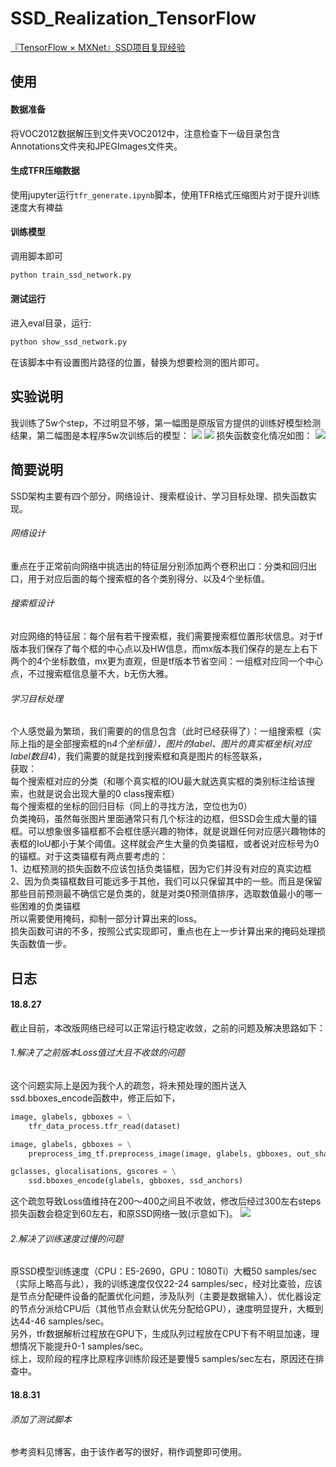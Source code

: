 # SSD_Realization_TensorFlow
[『TensorFlow × MXNet』SSD项目复现经验](https://www.cnblogs.com/hellcat/p/9540591.html)<br>
## 使用
#### 数据准备
将VOC2012数据解压到文件夹VOC2012中，注意检查下一级目录包含Annotations文件夹和JPEGImages文件夹。
#### 生成TFR压缩数据
使用jupyter运行`tfr_generate.ipynb`脚本，使用TFR格式压缩图片对于提升训练速度大有裨益
#### 训练模型
调用脚本即可
```bash
python train_ssd_network.py
```
#### 测试运行
进入eval目录，运行:
```bash
python show_ssd_network.py
```
在该脚本中有设置图片路径的位置，替换为想要检测的图片即可。
## 实验说明
我训练了5w个step，不过明显不够，第一幅图是原版官方提供的训练好模型检测结果，第二幅图是本程序5w次训练后的模型：
![](https://images2018.cnblogs.com/blog/1161096/201808/1161096-20180831204058814-441316459.png)
![](https://images2018.cnblogs.com/blog/1161096/201808/1161096-20180831204104518-320247759.png)
损失函数变化情况如图：
![](https://images2018.cnblogs.com/blog/1161096/201808/1161096-20180831203908478-264691720.png)
## 简要说明
SSD架构主要有四个部分，网络设计、搜索框设计、学习目标处理、损失函数实现。<br>
###### 网络设计
重点在于正常前向网络中挑选出的特征层分别添加两个卷积出口：分类和回归出口，用于对应后面的每个搜索框的各个类别得分、以及4个坐标值。<br>
###### 搜索框设计
对应网络的特征层：每个层有若干搜索框，我们需要搜索框位置形状信息。对于tf版本我们保存了每个框的中心点以及HW信息，而mx版本我们保存的是左上右下两个的4个坐标数值，mx更为直观，但是tf版本节省空间：一组框对应同一个中心点，不过搜索框信息量不大，b无伤大雅。<br>
###### 学习目标处理
个人感觉最为繁琐，我们需要的的信息包含（此时已经获得了）：一组搜索框（实际上指的是全部搜索框的n*4个坐标值），图片的label、图片的真实框坐标(对应label数目*4)，我们需要的就是找到搜索框和真是图片的标签联系，<br>
获取：<br>
每个搜索框对应的分类（和哪个真实框的IOU最大就选真实框的类别标注给该搜索，也就是说会出现大量的0 class搜索框）<br>
每个搜索框的坐标的回归目标（同上的寻找方法，空位也为0）<br>
负类掩码，虽然每张图片里面通常只有几个标注的边框，但SSD会生成大量的锚框。可以想象很多锚框都不会框住感兴趣的物体，就是说跟任何对应感兴趣物体的表框的IoU都小于某个阈值。这样就会产生大量的负类锚框，或者说对应标号为0的锚框。对于这类锚框有两点要考虑的：<br>
    1、边框预测的损失函数不应该包括负类锚框，因为它们并没有对应的真实边框<br>
    2、因为负类锚框数目可能远多于其他，我们可以只保留其中的一些。而且是保留那些目前预测最不确信它是负类的，就是对类0预测值排序，选取数值最小的哪一些困难的负类锚框<br>
所以需要使用掩码，抑制一部分计算出来的loss。<br>
损失函数可讲的不多，按照公式实现即可，重点也在上一步计算出来的掩码处理损失函数值一步。
## 日志
#### 18.8.27
截止目前，本改版网络已经可以正常运行稳定收敛，之前的问题及解决思路如下：
###### 1.解决了之前版本Loss值过大且不收敛的问题
这个问题实际上是因为我个人的疏忽，将未预处理的图片送入ssd.bboxes_encode函数中，修正后如下，
```python
image, glabels, gbboxes = \
    tfr_data_process.tfr_read(dataset)

image, glabels, gbboxes = \
    preprocess_img_tf.preprocess_image(image, glabels, gbboxes, out_shape=(300, 300))

gclasses, glocalisations, gscores = \
    ssd.bboxes_encode(glabels, gbboxes, ssd_anchors)
```
这个疏忽导致Loss值维持在200～400之间且不收敛，修改后经过300左右steps损失函数会稳定到60左右，和原SSD网络一致(示意如下)。
![](https://images2018.cnblogs.com/blog/1161096/201808/1161096-20180827102137740-1449500022.png)
###### 2.解决了训练速度过慢的问题
原SSD模型训练速度（CPU：E5-2690，GPU：1080Ti）大概50 samples/sec（实际上略高与此），我的训练速度仅仅22-24 samples/sec，经对比查验，应该是节点分配硬件设备的配置优化问题，涉及队列（主要是数据输入）、优化器设定的节点分派给CPU后（其他节点会默认优先分配给GPU），速度明显提升，大概到达44-46 samples/sec。<br>
另外，tfr数据解析过程放在GPU下，生成队列过程放在CPU下有不明显加速，理想情况下能提升0-1 samples/sec。<br>
综上，现阶段的程序比原程序训练阶段还是要慢5 samples/sec左右，原因还在排查中。<br>
#### 18.8.31
###### 添加了测试脚本
参考资料见博客，由于该作者写的很好，稍作调整即可使用。
